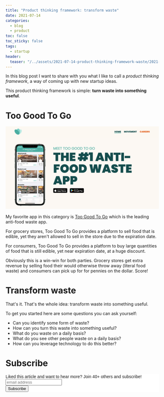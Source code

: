 ```yaml
---
title: "Product thinking framework: transform waste" 
date: 2021-07-14
categories:
  - blog
  - product
toc: false
toc_sticky: false
tags:
  - startup
header:
  teaser: "/../assets/2021-07-14-product-thinking-framework-waste/2021-07-14-14-24-49.png"
---
```


In this blog post I want to share with you what I like to call a *product
thinking framework*, a way of coming up with new startup ideas. 

This product thinking framework is simple: **turn waste into something useful**.

# Too Good To Go

![](/../assets/2021-07-14-product-thinking-framework-waste/2021-07-14-14-09-31.png)

My favorite app in this category is [Too Good To Go](https://toogoodtogo.org/en)
which is the leading anti-food waste app.

For grocery stores, Too Good To Go provides a platform to sell food that is
edible, yet they aren't allowed to sell in the store due to the expiration date.

For consumers, Too Good To Go provides a platform to buy large quantities of
food that is still edible, yet near expiration date, at a huge discount.

Obviously this is a win-win for both parties. Grocery stores get extra revenue
by selling food their would otherwise throw away (literal food waste) and
consumers can pick up for for pennies on the dollar. Score!

# Transform waste

That's it. That's the whole idea: transform waste into something useful.

To get you started here are some questions you can ask yourself:

- Can you identify some form of waste?
- How can you turn this waste into something useful?
- What do you waste on a daily basis?
- What do you see other people waste on a daily basis?
- How can you leverage technology to do this better?

# Subscribe

<!-- Begin Mailchimp Signup Form -->
<link href="//cdn-images.mailchimp.com/embedcode/horizontal-slim-10_7.css" rel="stylesheet" type="text/css">
<style type="text/css">
  #mc_embed_signup{background:#fff; clear:left; font:14px Helvetica,Arial,sans-serif; width:100%;}
  /* Add your own Mailchimp form style overrides in your site stylesheet or in this style block.
     We recommend moving this block and the preceding CSS link to the HEAD of your HTML file. */
</style>
<div id="mc_embed_signup">
<form action="https://gmail.us3.list-manage.com/subscribe/post?u=92fe86c389878585bc87837e8&amp;id=50543deff9" method="post" id="mc-embedded-subscribe-form" name="mc-embedded-subscribe-form" class="validate" target="_blank" novalidate>
    <div id="mc_embed_signup_scroll">
  <label for="mce-EMAIL">Liked this article and want to hear more? Join 40+ others and subscribe!</label>
  <input type="email" value="" name="EMAIL" class="email" id="mce-EMAIL" placeholder="email address" required>
    <!-- real people should not fill this in and expect good things - do not remove this or risk form bot signups-->
    <div style="position: absolute; left: -5000px;" aria-hidden="true"><input type="text" name="b_92fe86c389878585bc87837e8_50543deff9" tabindex="-1" value=""></div>
    <div class="clear"><input type="submit" value="Subscribe" name="subscribe" id="mc-embedded-subscribe" class="button"></div>
    </div>
</form>
</div>
<!--End mc_embed_signup-->
